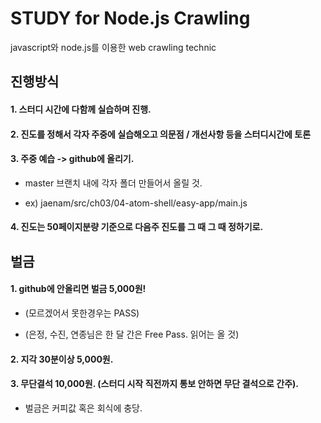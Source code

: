# STUDY for Node.js Crawling
javascript와 node.js를 이용한 web crawling technic


## 진행방식 

#### 1. 스터디 시간에 다함께 실습하며 진행.

#### 2. 진도를 정해서 각자 주중에 실습해오고 의문점 / 개선사항 등을 스터디시간에 토론

#### 3. 주중 예습 -> github에 올리기.

- master 브랜치 내에 각자 폴더 만들어서 올릴 것.

- ex) jaenam/src/ch03/04-atom-shell/easy-app/main.js

#### 4. 진도는 50페이지분량 기준으로 다음주 진도를 그 때 그 때 정하기로.


## 벌금 

#### 1. github에 안올리면 벌금 5,000원!

- (모르겠어서 못한경우는 PASS)

- (은정, 수진, 연종님은 한 달 간은 Free Pass. 읽어는 올 것)

#### 2. 지각 30분이상 5,000원. 

#### 3. 무단결석 10,000원. (스터디 시작 직전까지 통보 안하면 무단 결석으로 간주).

- 벌금은 커피값 혹은 회식에 충당.
